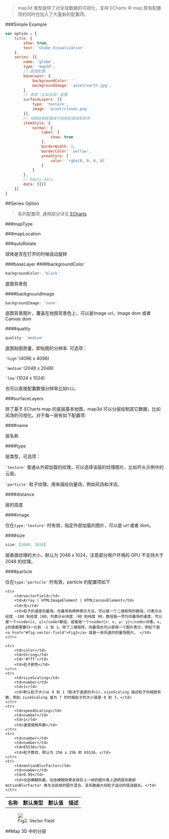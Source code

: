 > map3d 类型提供了对全球数据的可视化，支持 ECharts 中 map 原有配置项的同时也加入了大量新的配置项。

###Simple Example

```javascript
var option = {
    title: {
        show: true,
        text: 'Globe Visualization'
    },
    series: [{
        name: 'globe',
        type: 'map3d',
        // 底图配置
        baseLayer: {
            backgroundColor: '',
            backgroundImage: 'asset/earth.jpg',
        },
        // 表层（比如云层）配置
        surfaceLayers: [{
            type: 'texture',
            image: 'asset/clouds.png'
        }],
        // 地图绘制配置成只绘制轮廓线和标签
        itemStyle: {
            normal: {
                label: {
                    show: true
                },
                borderWidth: 1,
                borderColor: 'yellow',
                areaStyle: {
                    color: 'rgba(0, 0, 0, 0)'
                }
            }
        },
        // Empty data
        data: [{}]
    }]
}
```

##Series Option

> 系列配置项, 通用部分详见 [ECharts](http://echarts.baidu.com/doc/doc.html#Series)

###mapType

###mapLocation

###autoRotate

球体是否在打开的时候自动旋转

###baseLayer
####backgroundColor

```javascript
backgroundColor: 'black'
```

底图背景色

####backgroundImage

```javascript
backgroundImage: 'none'
```

底图背景图片，覆盖在地图背景色上，可以是Image url，Image dom 或者 Canvas dom

####quality

```javascript
quality: 'medium'
```

底图贴图质量，即贴图的分辨率. 可选项：

`'high'`(4096 x 4096)

`'medium'`(2048 x 2048)

`'low'`(1024 x 1024)

也可以直接配置数值分辨率比如`512`。

###surfaceLayers

除了基于 ECharts map 的底层基本地图，map3d 可以分层绘制其它数据，比如风场的可视化。对于每一层有如下配置项:

####name

层名称

####type

层类型，可选项：

`'texture'` 普通从外部加载的纹理，可以选择该层的纹理图片，比如开头示例中的云层。

`'particle'` 粒子纹理，用来描绘向量场，例如风场和洋流。

####distance

层的高度

####image

仅在`type:'texture'` 时有效，指定外部加载的图片，可以是 url 或者 dom。

####size

```javascript
size: [2048, 1024]
```

层表面纹理的大小，默认为 2048 x 1024，注意部分用户环境的 GPU 不支持大于 2048 的纹理。

####particle

仅在`type:'particle'` 时有效，particle 的配置项如下

<table>
    <tr>
        <th>名称</th>
        <th>默认类型</th>
        <th>默认值</th>
        <th>描述</th>
    </tr>

    <tr>
        <td>vectorField</td>
        <td>Array | HTMLImageElement | HTMLCanvasElement</td>
        <td>无</td>
        <td>粒子的速度向量场。向量场有两种表示方法，可以是一个二维矩阵的数组，行表示从经度 -180 到经度 180，列表示从纬度 -90 到纬度 90，数组每一项为向量场的速度，可以是一个<code>[x, y]</code>数组，或者是一个<code>{x: x, y: y}</code>对象。x, y的值都需要归一化到 -1 到 1。除了二维矩阵，向量场也可以使用一个图片表示，例如下面 <a href="#fig-vector-field">Fig2</a> 就是一张风速的向量场图片。 </td>
    </tr>
    
    <tr>
        <td>color</td>
        <td>String</td>
        <td>'#fff'</td>
        <td>粒子颜色</td>
    </tr>
    <tr>
        <td>sizeScaling</td>
        <td>number</td>
        <td>1</td>
        <td>默认粒子大小从 0 到 1（取决于速度的大小），sizeScaling 描述粒子的缩放系数，例如 sizeScaling 值为 7 的时候粒子的大小就是 0 到 7。</td>
    </tr>
    <tr>
        <td>speedScaling</td>
        <td>number</td>
        <td>1</td>
        <td>速度缩放系数</td>
    </tr>
    <tr>
        <td>number</td>
        <td>number</td>
        <td>65536</td>
        <td>粒子数目，默认为 256 x 256 即 65536。</td>
    </tr>
    <tr>
        <td>motionBlurFactor</td>
        <td>number</td>
        <td>0.99</td>
        <td>动态模糊系数，动态模糊效果会保存上一帧的图片乘上透明度系数即 motionBlurFactor 再与当前帧的图片混合。该系数越大则粒子运动的尾迹越长。</td>
    </tr>
</table>

<figure>
<a name="#fig-vector-field"></a>
<img src="../../img/article/vector-field.png" />
<figcaption>Fig2. Vector Field</figcaption>
</figure>

##Map 3D 中的分层